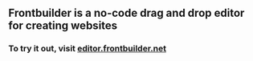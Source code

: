 ## Frontbuilder is a no-code drag and drop editor for creating websites
### To try it out, visit [editor.frontbuilder.net](https://editor.frontbuilder.net/)

<img class="element utils__StyledComponent-sc-hk6ohn-0 jIMEYK" src="https://vhhpxskjmppjmqcrlarl.supabase.co/storage/v1/object/public/images/dc4a71d5-e7fa-406c-9c59-5b850c53f959/1/frontbuilder-editor-png" alt="">